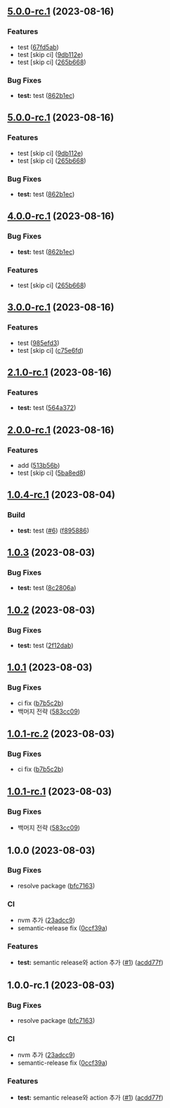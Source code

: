 ## [5.0.0-rc.1](https://github.com/0816i/semantic-release-test/compare/v3.0.0-rc.1...v5.0.0-rc.1) (2023-08-16)


### Features

* test ([67fd5ab](https://github.com/0816i/semantic-release-test/commit/67fd5ab301ed87aa078676f42c00f845bb73d3d3))
* test [skip ci] ([9db112e](https://github.com/0816i/semantic-release-test/commit/9db112ed399e95a21260d01aec99d95e904961a4))
* test [skip ci] ([265b668](https://github.com/0816i/semantic-release-test/commit/265b668593f9419a04611a4074d28449287dc8d6))


### Bug Fixes

* **test:** test ([862b1ec](https://github.com/0816i/semantic-release-test/commit/862b1eca4923988fbf02be4263413e60d95aff58))

## [5.0.0-rc.1](https://github.com/0816i/semantic-release-test/compare/v3.0.0-rc.1...v5.0.0-rc.1) (2023-08-16)


### Features

* test [skip ci] ([9db112e](https://github.com/0816i/semantic-release-test/commit/9db112ed399e95a21260d01aec99d95e904961a4))
* test [skip ci] ([265b668](https://github.com/0816i/semantic-release-test/commit/265b668593f9419a04611a4074d28449287dc8d6))


### Bug Fixes

* **test:** test ([862b1ec](https://github.com/0816i/semantic-release-test/commit/862b1eca4923988fbf02be4263413e60d95aff58))

## [4.0.0-rc.1](https://github.com/0816i/semantic-release-test/compare/v3.0.0-rc.1...v4.0.0-rc.1) (2023-08-16)


### Bug Fixes

* **test:** test ([862b1ec](https://github.com/0816i/semantic-release-test/commit/862b1eca4923988fbf02be4263413e60d95aff58))


### Features

* test [skip ci] ([265b668](https://github.com/0816i/semantic-release-test/commit/265b668593f9419a04611a4074d28449287dc8d6))

## [3.0.0-rc.1](https://github.com/0816i/semantic-release-test/compare/v2.1.0-rc.1...v3.0.0-rc.1) (2023-08-16)


### Features

* test ([985efd3](https://github.com/0816i/semantic-release-test/commit/985efd331d08a9906301a86fd5a68db8c0612284))
* test [skip ci] ([c75e6fd](https://github.com/0816i/semantic-release-test/commit/c75e6fda75413f4535a001022936b8d908f5f4fe))

## [2.1.0-rc.1](https://github.com/0816i/semantic-release-test/compare/v2.0.1...v2.1.0-rc.1) (2023-08-16)


### Features

* **test:** test ([564a372](https://github.com/0816i/semantic-release-test/commit/564a3724c5b74ddbe8008d8595f5697bd55072a3))

## [2.0.0-rc.1](https://github.com/0816i/semantic-release-test/compare/v1.0.4-rc.1...v2.0.0-rc.1) (2023-08-16)


### Features

* add ([513b56b](https://github.com/0816i/semantic-release-test/commit/513b56b9f036a736df2d9581305ee38e3ef6ca89))
* test [skip ci] ([5ba8ed8](https://github.com/0816i/semantic-release-test/commit/5ba8ed817c23d02c85dff91f4ec9ac192953b357))

## [1.0.4-rc.1](https://github.com/0816i/semantic-release-test/compare/v1.0.3...v1.0.4-rc.1) (2023-08-04)


### Build

* **test:** test ([#6](https://github.com/0816i/semantic-release-test/issues/6)) ([f895886](https://github.com/0816i/semantic-release-test/commit/f8958867ce201ce51e9ee1e217b2f90a7dc9cc53))

## [1.0.3](https://github.com/0816i/semantic-release-test/compare/v1.0.2...v1.0.3) (2023-08-03)


### Bug Fixes

* **test:** test ([8c2806a](https://github.com/0816i/semantic-release-test/commit/8c2806a8b5d8c3d8119010a800f1f6999e53cb9b))

## [1.0.2](https://github.com/0816i/semantic-release-test/compare/v1.0.1...v1.0.2) (2023-08-03)


### Bug Fixes

* **test:** test ([2f12dab](https://github.com/0816i/semantic-release-test/commit/2f12dab7a68b20230f8c66d27d8bda9479a0fd0f))

## [1.0.1](https://github.com/0816i/semantic-release-test/compare/v1.0.0...v1.0.1) (2023-08-03)


### Bug Fixes

* ci fix ([b7b5c2b](https://github.com/0816i/semantic-release-test/commit/b7b5c2be5ac07bdb6906f3486c0a935cfa1f8e95))
* 백머지 전략 ([583cc09](https://github.com/0816i/semantic-release-test/commit/583cc09ad38339edd1500ed7fe72ff1a83ff60db))

## [1.0.1-rc.2](https://github.com/0816i/semantic-release-test/compare/v1.0.1-rc.1...v1.0.1-rc.2) (2023-08-03)


### Bug Fixes

* ci fix ([b7b5c2b](https://github.com/0816i/semantic-release-test/commit/b7b5c2be5ac07bdb6906f3486c0a935cfa1f8e95))

## [1.0.1-rc.1](https://github.com/0816i/semantic-release-test/compare/v1.0.0...v1.0.1-rc.1) (2023-08-03)


### Bug Fixes

* 백머지 전략 ([583cc09](https://github.com/0816i/semantic-release-test/commit/583cc09ad38339edd1500ed7fe72ff1a83ff60db))

## 1.0.0 (2023-08-03)


### Bug Fixes

* resolve package ([bfc7163](https://github.com/0816i/semantic-release-test/commit/bfc71634ddb8d5684a45eb645810c3d98f5877a1))


### CI

* nvm 추가 ([23adcc9](https://github.com/0816i/semantic-release-test/commit/23adcc956510031273e77501e40327b73306fdea))
* semantic-release fix ([0ccf39a](https://github.com/0816i/semantic-release-test/commit/0ccf39a24fb2a914418aa6ea7604511429f39fbd))


### Features

* **test:** semantic release와 action 추가 ([#1](https://github.com/0816i/semantic-release-test/issues/1)) ([acdd77f](https://github.com/0816i/semantic-release-test/commit/acdd77fb0ce198e897f7ec22ee395910542826f2))

## 1.0.0-rc.1 (2023-08-03)


### Bug Fixes

* resolve package ([bfc7163](https://github.com/0816i/semantic-release-test/commit/bfc71634ddb8d5684a45eb645810c3d98f5877a1))


### CI

* nvm 추가 ([23adcc9](https://github.com/0816i/semantic-release-test/commit/23adcc956510031273e77501e40327b73306fdea))
* semantic-release fix ([0ccf39a](https://github.com/0816i/semantic-release-test/commit/0ccf39a24fb2a914418aa6ea7604511429f39fbd))


### Features

* **test:** semantic release와 action 추가 ([#1](https://github.com/0816i/semantic-release-test/issues/1)) ([acdd77f](https://github.com/0816i/semantic-release-test/commit/acdd77fb0ce198e897f7ec22ee395910542826f2))
